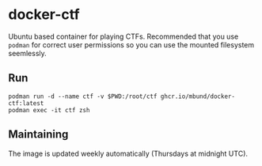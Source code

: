 # docker-ctf

Ubuntu based container for playing CTFs. Recommended that you use `podman` for correct user permissions so you can use the mounted filesystem seemlessly.

## Run

```
podman run -d --name ctf -v $PWD:/root/ctf ghcr.io/mbund/docker-ctf:latest
podman exec -it ctf zsh
```

## Maintaining

The image is updated weekly automatically (Thursdays at midnight UTC).
